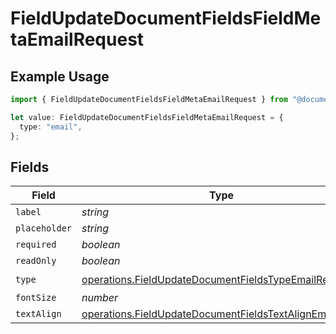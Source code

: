 # FieldUpdateDocumentFieldsFieldMetaEmailRequest

## Example Usage

```typescript
import { FieldUpdateDocumentFieldsFieldMetaEmailRequest } from "@documenso/sdk-typescript/models/operations";

let value: FieldUpdateDocumentFieldsFieldMetaEmailRequest = {
  type: "email",
};
```

## Fields

| Field                                                                                                                          | Type                                                                                                                           | Required                                                                                                                       | Description                                                                                                                    |
| ------------------------------------------------------------------------------------------------------------------------------ | ------------------------------------------------------------------------------------------------------------------------------ | ------------------------------------------------------------------------------------------------------------------------------ | ------------------------------------------------------------------------------------------------------------------------------ |
| `label`                                                                                                                        | *string*                                                                                                                       | :heavy_minus_sign:                                                                                                             | N/A                                                                                                                            |
| `placeholder`                                                                                                                  | *string*                                                                                                                       | :heavy_minus_sign:                                                                                                             | N/A                                                                                                                            |
| `required`                                                                                                                     | *boolean*                                                                                                                      | :heavy_minus_sign:                                                                                                             | N/A                                                                                                                            |
| `readOnly`                                                                                                                     | *boolean*                                                                                                                      | :heavy_minus_sign:                                                                                                             | N/A                                                                                                                            |
| `type`                                                                                                                         | [operations.FieldUpdateDocumentFieldsTypeEmailRequest2](../../models/operations/fieldupdatedocumentfieldstypeemailrequest2.md) | :heavy_check_mark:                                                                                                             | N/A                                                                                                                            |
| `fontSize`                                                                                                                     | *number*                                                                                                                       | :heavy_minus_sign:                                                                                                             | N/A                                                                                                                            |
| `textAlign`                                                                                                                    | [operations.FieldUpdateDocumentFieldsTextAlignEmail](../../models/operations/fieldupdatedocumentfieldstextalignemail.md)       | :heavy_minus_sign:                                                                                                             | N/A                                                                                                                            |
